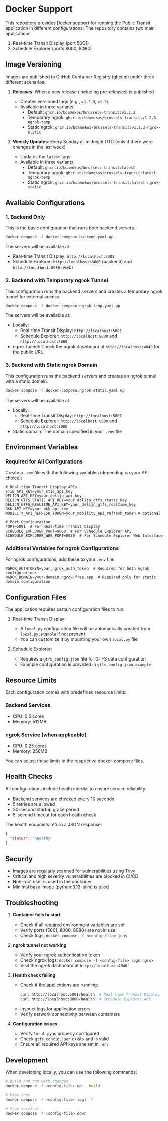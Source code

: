 # Docker Support

This repository provides Docker support for running the Public Transit application in different configurations. The repository contains two main applications:

1. Real-time Transit Display (port 5001)
2. Schedule Explorer (ports 8000, 8080)

## Image Versioning

Images are published to GitHub Container Registry (ghcr.io) under three different scenarios:

1. **Releases**: When a new release (including pre-releases) is published
   - Creates versioned tags (e.g., `v1.2.3`, `v1.2`)
   - Available in three variants:
     - Default: `ghcr.io/bdamokos/brussels-transit:v1.2.3`
     - Temporary ngrok: `ghcr.io/bdamokos/brussels-transit:v1.2.3-ngrok-temp`
     - Static ngrok: `ghcr.io/bdamokos/brussels-transit:v1.2.3-ngrok-static`

2. **Weekly Updates**: Every Sunday at midnight UTC (only if there were changes in the last week)
   - Updates the `latest` tags
   - Available in three variants:
     - Default: `ghcr.io/bdamokos/brussels-transit:latest`
     - Temporary ngrok: `ghcr.io/bdamokos/brussels-transit:latest-ngrok-temp`
     - Static ngrok: `ghcr.io/bdamokos/brussels-transit:latest-ngrok-static`

## Available Configurations

### 1. Backend Only
This is the basic configuration that runs both backend servers.

```bash
docker compose -f docker-compose.backend.yaml up
```

The servers will be available at:
- Real-time Transit Display: `http://localhost:5001`
- Schedule Explorer: `http://localhost:8000` (backend) and `http://localhost:8080` (web)

### 2. Backend with Temporary ngrok Tunnel
This configuration runs the backend servers and creates a temporary ngrok tunnel for external access.

```bash
docker compose -f docker-compose.ngrok-temp.yaml up
```

The servers will be available at:
- Locally:
  - Real-time Transit Display: `http://localhost:5001`
  - Schedule Explorer: `http://localhost:8000` and `http://localhost:8080`
- ngrok tunnel: Check the ngrok dashboard at `http://localhost:4040` for the public URL

### 3. Backend with Static ngrok Domain
This configuration runs the backend servers and creates an ngrok tunnel with a static domain.

```bash
docker compose -f docker-compose.ngrok-static.yaml up
```

The servers will be available at:
- Locally:
  - Real-time Transit Display: `http://localhost:5001`
  - Schedule Explorer: `http://localhost:8000` and `http://localhost:8080`
- Static domain: The domain specified in your `.env` file

## Environment Variables

### Required for All Configurations
Create a `.env` file with the following variables (depending on your API choice):
```env
# Real-time Transit Display APIs
STIB_API_KEY=your_stib_api_key
DELIJN_API_KEY=your_delijn_api_key
DELIJN_GTFS_STATIC_API_KEY=your_delijn_gtfs_static_key
DELIJN_GTFS_REALTIME_API_KEY=your_delijn_gtfs_realtime_key
BKK_API_KEY=your_bkk_api_key
MOBILITY_API_REFRESH_TOKEN=your_mobility_api_refresh_token # optional

# Port Configuration
PORT=5001  # For Real-time Transit Display
SCHEDULE_EXPLORER_PORT=8000  # For Schedule Explorer API
SCHEDULE_EXPLORER_WEB_PORT=8080  # For Schedule Explorer Web Interface
```

### Additional Variables for ngrok Configurations
For ngrok configurations, add these to your `.env` file:
```env
NGROK_AUTHTOKEN=your_ngrok_auth_token  # Required for both ngrok configurations
NGROK_DOMAIN=your-domain.ngrok-free.app  # Required only for static domain configuration
```

## Configuration Files

The application requires certain configuration files to run:

1. Real-time Transit Display:
   - A `local.py` configuration file will be automatically created from `local.py.example` if not present
   - You can customize it by mounting your own `local.py` file

2. Schedule Explorer:
   - Requires a `gtfs_config.json` file for GTFS data configuration
   - Example configuration is provided in `gtfs_config.json.example`

## Resource Limits

Each configuration comes with predefined resource limits:

### Backend Services
- CPU: 0.5 cores
- Memory: 512MB

### ngrok Service (when applicable)
- CPU: 0.25 cores
- Memory: 256MB

You can adjust these limits in the respective docker-compose files.

## Health Checks

All configurations include health checks to ensure service reliability:

- Backend services are checked every 10 seconds
- 5 retries are allowed
- 30-second startup grace period
- 5-second timeout for each health check

The health endpoints return a JSON response:
```json
{
  "status": "healthy"
}
```

## Security

- Images are regularly scanned for vulnerabilities using Trivy
- Critical and high severity vulnerabilities are blocked in CI/CD
- Non-root user is used in the container
- Minimal base image (python:3.13-slim) is used

## Troubleshooting

1. **Container fails to start**
   - Check if all required environment variables are set
   - Verify ports (5001, 8000, 8080) are not in use
   - Check logs: `docker compose -f <config-file> logs`

2. **ngrok tunnel not working**
   - Verify your ngrok authentication token
   - Check ngrok logs: `docker compose -f <config-file> logs ngrok`
   - Visit the ngrok dashboard at `http://localhost:4040`

3. **Health check failing**
   - Check if the applications are running:
     ```bash
     curl http://localhost:5001/health  # Real-time Transit Display
     curl http://localhost:8000/health  # Schedule Explorer API
     ```
   - Inspect logs for application errors
   - Verify network connectivity between containers

4. **Configuration issues**
   - Verify `local.py` is properly configured
   - Check `gtfs_config.json` exists and is valid
   - Ensure all required API keys are set in `.env`

## Development

When developing locally, you can use the following commands:

```bash
# Build and run with changes
docker compose -f <config-file> up --build

# View logs
docker compose -f <config-file> logs -f

# Stop services
docker compose -f <config-file> down
``` 
